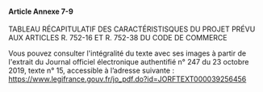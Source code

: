 #### Article Annexe 7-9

TABLEAU RÉCAPITULATIF DES CARACTÉRISTISQUES DU PROJET PRÉVU AUX ARTICLES R. 752-16 ET R. 752-38 DU CODE DE COMMERCE

Vous pouvez consulter l'intégralité du texte avec ses images à partir de l'extrait du Journal officiel électronique authentifié n° 247 du 23 octobre 2019, texte n° 15, accessible à l’adresse suivante : https://www.legifrance.gouv.fr/jo_pdf.do?id=JORFTEXT000039256456

